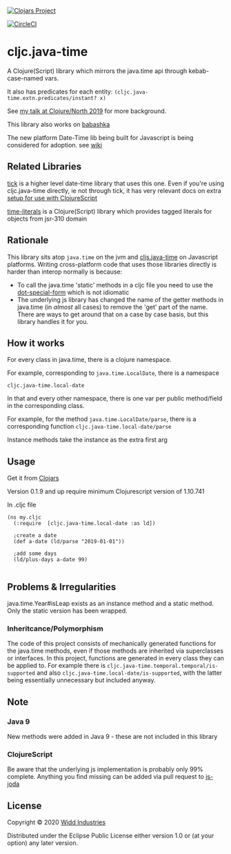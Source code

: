 [![Clojars Project](https://img.shields.io/clojars/v/cljc.java-time.svg)](https://clojars.org/cljc.java-time)

[![CircleCI](https://circleci.com/gh/henryw374/cljc.java-time.svg?style=svg)](https://circleci.com/gh/henryw374/cljc.java-time)

# cljc.java-time

A Clojure(Script) library which mirrors the java.time api through kebab-case-named vars.

It also has predicates for each entity: `(cljc.java-time.extn.predicates/instant? x)`

See [my talk at Clojure/North 2019](https://www.youtube.com/watch?v=UFuL-ZDoB2U) for more background.

This library also works on [babashka](https://github.com/borkdude/babashka/)

The new platform Date-Time lib being built for Javascript is being considered for adoption. see [wiki](https://github.com/henryw374/cljc.java-time/wiki)

## Related Libraries

[tick](https://clojars.org/tick) is a higher level date-time library that uses this one. Even if you're using cljc.java-time directly,
ie not through tick, it has very relevant docs on extra [setup for use with ClojureScript](https://github.com/juxt/tick/blob/master/docs/cljs.adoc)

[time-literals](https://github.com/henryw374/time-literals) is a Clojure(Script) library which provides tagged literals for objects from jsr-310 domain 

## Rationale

This library sits atop `java.time` on the jvm and [cljs.java-time](https://github.com/henryw374/cljs.java-time) on Javascript
platforms. Writing cross-platform code that uses those libraries directly is harder than interop normally is because:

* To call the java.time 'static' methods in a cljc file you need to use the [dot-special-form](https://clojure.org/reference/java_interop#_the_dot_special_form) which is not idiomatic
* The underlying js library has changed the name of the getter methods in java.time (in *almost* all cases)  to remove the 'get' part of the name. There are ways to get around that on a case
by case basis, but this library handles it for you.
 
## How it works

For every class in java.time, there is a clojure namespace. 

For example, corresponding to `java.time.LocalDate`, there is a namespace

`cljc.java-time.local-date`

In that and every other namespace, there is one var per public method/field in the corresponding class.

For example, for the method `java.time.LocalDate/parse`, there is a corresponding function `cljc.java-time.local-date/parse`

Instance methods take the instance as the extra first arg

## Usage

Get it from [Clojars](https://clojars.org/cljc.java-time)

Version 0.1.9 and up require minimum Clojurescript version of 1.10.741

 
In .cljc file
 ```
 (ns my.cljc
   (:require  [cljc.java-time.local-date :as ld])
   
   ;create a date
   (def a-date (ld/parse "2019-01-01"))
   
   ;add some days
   (ld/plus-days a-date 99)
   
 ```
 
## Problems & Irregularities

java.time.Year#isLeap exists as an instance method and a static method. Only the static version has been wrapped.

### Inheritcance/Polymorphism 
The code of this project consists of mechanically generated functions for the java.time methods, even if those methods are 
inherited via superclasses or interfaces. In this project, functions are generated in every class they can be applied to. For example there is
`cljc.java-time.temporal.temporal/is-supported` and also `cljc.java-time.local-date/is-supported`, with the latter being 
essentially unnecessary but included anyway. 
 

## Note
 
### Java 9 

New methods were added in Java 9 - these are not included in this library
 
### ClojureScript

Be aware that the underlying js implementation is probably only 99% complete. Anything you find missing can be added via pull
request to [js-joda](https://github.com/js-joda/js-joda)
 
## License

Copyright © 2020 [Widd Industries](http://widdindustries.com/about/)

Distributed under the Eclipse Public License either version 1.0 or (at
your option) any later version.
